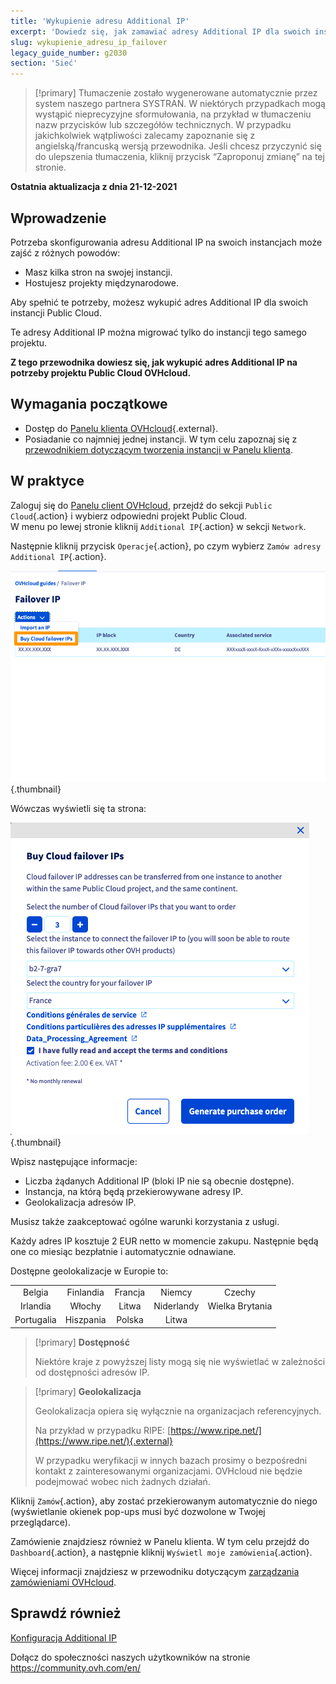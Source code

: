 ```yaml
---
title: 'Wykupienie adresu Additional IP'
excerpt: 'Dowiedz się, jak zamawiać adresy Additional IP dla swoich instancji'
slug: wykupienie_adresu_ip_failover
legacy_guide_number: g2030
section: 'Sieć'
---
```


> [!primary]
> Tłumaczenie zostało wygenerowane automatycznie przez system naszego partnera SYSTRAN. W niektórych przypadkach mogą wystąpić nieprecyzyjne sformułowania, na przykład w tłumaczeniu nazw przycisków lub szczegółów technicznych. W przypadku jakichkolwiek wątpliwości zalecamy zapoznanie się z angielską/francuską wersją przewodnika. Jeśli chcesz przyczynić się do ulepszenia tłumaczenia, kliknij przycisk “Zaproponuj zmianę” na tej stronie.
>

**Ostatnia aktualizacja z dnia 21-12-2021**

## Wprowadzenie

Potrzeba skonfigurowania adresu Additional IP na swoich instancjach może zajść z różnych powodów:

- Masz kilka stron na swojej instancji.
- Hostujesz projekty międzynarodowe.

Aby spełnić te potrzeby, możesz wykupić adres Additional IP dla swoich instancji Public Cloud.

Te adresy Additional IP można migrować tylko do instancji tego samego projektu.

**Z tego przewodnika dowiesz się, jak wykupić adres Additional IP na potrzeby projektu Public Cloud OVHcloud.**

## Wymagania początkowe

- Dostęp do [Panelu klienta OVHcloud](https://www.ovh.com/auth/?action=gotomanager&from=https://www.ovh.pl/&ovhSubsidiary=pl){.external}.
- Posiadanie co najmniej jednej instancji. W tym celu zapoznaj się z [przewodnikiem dotyczącym tworzenia instancji w Panelu klienta](https://docs.ovh.com/pl/public-cloud/tworzenie_instancji_w_panelu_klienta_ovh/).

## W praktyce

Zaloguj się do [Panelu client OVHcloud](https://www.ovh.com/auth/?action=gotomanager&from=https://www.ovh.pl/&ovhSubsidiary=pl), przejdź do sekcji `Public Cloud`{.action} i wybierz odpowiedni projekt Public Cloud.<br>
W menu po lewej stronie kliknij `Additional IP`{.action} w sekcji `Network`.

Następnie kliknij przycisk `Operacje`{.action}, po czym wybierz `Zamów adresy Additional IP`{.action}.

![failoverIP](images/buyfailoverip1-2021.png){.thumbnail}

Wówczas wyświetli się ta strona:

![failoverIP](images/buyfailoverip2-2021.png){.thumbnail}

Wpisz następujące informacje:

* Liczba żądanych Additional IP (bloki IP nie są obecnie dostępne).
* Instancja, na którą będą przekierowywane adresy IP.
* Geolokalizacja adresów IP.

Musisz także zaakceptować ogólne warunki korzystania z usługi.

Każdy adres IP kosztuje 2 EUR netto w momencie zakupu. Następnie będą one co miesiąc bezpłatnie i automatycznie odnawiane.

Dostępne geolokalizacje w Europie to:

|          |          |          |           |                    |
|:--------:|:--------:|:--------:|:---------:|:------------------:|
| Belgia | Finlandia |  Francja  | Niemcy | Czechy |
|  Irlandia |  Włochy  | Litwa |  Niderlandy |     Wielka Brytania    |
| Portugalia |  Hiszpania |  Polska |  Litwa |                    |


> [!primary] **Dostępność**
> 
> Niektóre kraje z powyższej listy mogą się nie wyświetlać w zależności
> od dostępności adresów IP.
> 

> [!primary] **Geolokalizacja**
>
> Geolokalizacja opiera się wyłącznie na organizacjach referencyjnych.
> 
> Na przykład w przypadku RIPE: [https://www.ripe.net/](https://www.ripe.net/){.external}
>
> W przypadku weryfikacji w innych bazach prosimy o bezpośredni kontakt z zainteresowanymi organizacjami. OVHcloud nie będzie podejmować wobec nich żadnych działań.

Kliknij `Zamów`{.action}, aby zostać przekierowanym automatycznie do niego (wyświetlanie okienek pop-ups musi być dozwolone w Twojej przeglądarce).

Zamówienie znajdziesz również w Panelu klienta. W tym celu przejdź do `Dashboard`{.action}, a następnie kliknij `Wyświetl moje zamówienia`{.action}.

Więcej informacji znajdziesz w przewodniku dotyczącym [zarządzania zamówieniami OVHcloud](https://docs.ovh.com/pl/billing/zarzadzanie-zamowieniami-ovh/).

## Sprawdź również

[Konfiguracja Additional IP](https://docs.ovh.com/pl/public-cloud/konfiguracja-adresu-ip-failover/)

Dołącz do społeczności naszych użytkowników na stronie <https://community.ovh.com/en/>

